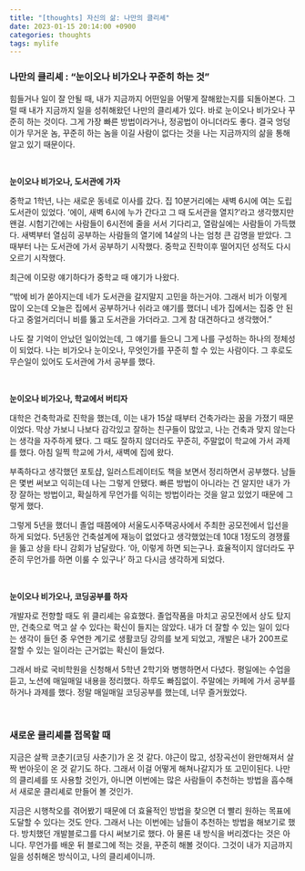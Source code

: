 ```yaml
---
title: "[thoughts] 자신의 삶: 나만의 클리셰"
date: 2023-01-15 20:14:00 +0900
categories: thoughts
tags: mylife
---
```




### 나만의 클리셰 : “눈이오나 비가오나 꾸준히 하는 것”

힘들거나 일이 잘 안될 때, 내가 지금까지 어떤일을 어떻게 잘해왔는지를 되돌아본다. 그럴 때 내가 지금까지 일을 성취해왔던 나만의 클리셰가 있다. 바로 눈이오나 비가오나 꾸준히 하는 것이다. 그게 가장 빠른 방법이라거나, 정공법이 아니더라도 좋다. 결국 엉덩이가 무거운 놈, 꾸준히 하는 놈을 이길 사람이 없다는 것을 나는 지금까지의 삶을 통해 알고 있기 때문이다.

<br/>

**눈이오나 비가오나, 도서관에 가자**

중학교 1학년, 나는 새로운 동네로 이사를 갔다. 집 10분거리에는 새벽 6시에 여는 도립도서관이 있었다. ’에이, 새벽 6시에 누가 간다고 그 때 도서관을 열지?’라고 생각했지만 왠걸. 시험기간에는 사람들이 6시전에 줄을 서서 기다리고, 열람실에는 사람들이 가득했다. 새벽부터 열심히 공부하는 사람들의 열기에 14살의 나는 엄청 큰 감명을 받았다. 그 때부터 나는 도서관에 가서 공부하기 시작했다. 중학교 진학이후 떨어지던 성적도 다시 오르기 시작했다.

최근에 이모랑 얘기하다가 중학교 때 얘기가 나왔다.

”밖에 비가 쏟아지는데 네가 도서관을 갈지말지 고민을 하는거야. 그래서 비가 이렇게 많이 오는데 오늘은 집에서 공부하거나 쉬라고 얘기를 했더니 네가 집에서는 집중 안 된다고 중얼거리더니 비를 뚫고 도서관을 가더라고. 그게 참 대견하다고 생각했어.”

나도 잘 기억이 안났던 일이었는데, 그 얘기를 들으니 그게 나를 구성하는 하나의 정체성이 되었다. 나는 비가오나 눈이오나, 무엇인가를 꾸준히 할 수 있는 사람이다. 그 후로도 무슨일이 있어도 도서관에 가서 공부를 했다.

<br/>

**눈이오나 비가오나, 학교에서 버티자**

대학은 건축학과로 진학을 했는데, 이는 내가 15살 때부터 건축가라는 꿈을 가졌기 때문이었다. 막상 가보니 나보다 감각있고 잘하는 친구들이 많았고, 나는 건축과 맞지 않는다는 생각을 자주하게 됐다. 그 때도 잘하지 않더라도 꾸준히, 주말없이 학교에 가서 과제를 했다. 아침 일찍 학교에 가서, 새벽에 집에 왔다. 

부족하다고 생각했던 포토샵, 일러스트레이터도 책을 보면서 정리하면서 공부했다. 남들은 몇번 써보고 익히는데 나는 그렇게 안됐다. 빠른 방법이 아니라는 건 알지만 내가 가장 잘하는 방법이고, 확실하게 무언가를 익히는 방법이라는 것을 알고 있었기 때문에 그렇게 했다. 

그렇게 5년을 했더니 졸업 때쯤에야 서울도시주택공사에서 주최한 공모전에서 입선을 하게 되었다. 5년동안 건축설계에 재능이 없었다고 생각했었는데 10대 1정도의 경쟁률을 뚫고 상을 타니 감회가 남달랐다. ‘아, 이렇게 하면 되는구나. 효율적이지 않더라도 꾸준히 무언가를 하면 이룰 수 있구나’ 하고 다시금 생각하게 되었다.

<br/>

**눈이오나 비가오나, 코딩공부를 하자**

개발자로 전향할 때도 위 클리셰는 유효했다. 졸업작품을 마치고 공모전에서 상도 탔지만, 건축으로 먹고 살 수 있다는 확신이 들지는 않았다. 내가 더 잘할 수 있는 일이 있다는 생각이 들던 중 우연한 계기로 생활코딩 강의를 보게 되었고, 개발은 내가 200프로 잘할 수 있는 일이라는 근거없는 확신이 들었다.

그래서 바로 국비학원을 신청해서 5학년 2학기와 병행하면서 다녔다. 평일에는 수업을 듣고, 노션에 매일매일 내용을 정리했다. 하루도 빠짐없이. 주말에는 카페에 가서 공부를 하거나 과제를 했다. 정말 매일매일 코딩공부를 했는데, 너무 즐거웠었다.

<br/>

### 새로운 클리셰를 접목할 때

지금은 살짝 코춘기(코딩 사춘기)가 온 것 같다. 야근이 많고, 성장곡선이 완만해져서 살짝 번아웃이 온 것 같기도 하다. 그래서 이걸 어떻게 해쳐나갈지가 또 고민이된다. 나만의 클리셰를 또 사용할 것인가, 아니면 이번에는 많은 사람들이 추천하는 방법을 흡수해서 새로운 클리셰로 만들어 볼 것인가. 

지금은 시행착오를 겪어봤기 때문에 더 효율적인 방법을 찾으면 더 빨리 원하는 목표에 도달할 수 있다는 것도 안다. 그래서 나는 이번에는 남들이 추천하는 방법을 해보기로 했다. 방치했던 개발블로그를 다시 써보기로 했다. 아 물론 내 방식을 버리겠다는 것은 아니다. 무언가를 배운 뒤 블로그에 적는 것을, 꾸준히 해볼 것이다. 그것이 내가 지금까지 일을 성취해온 방식이고, 나의 클리셰이니까.